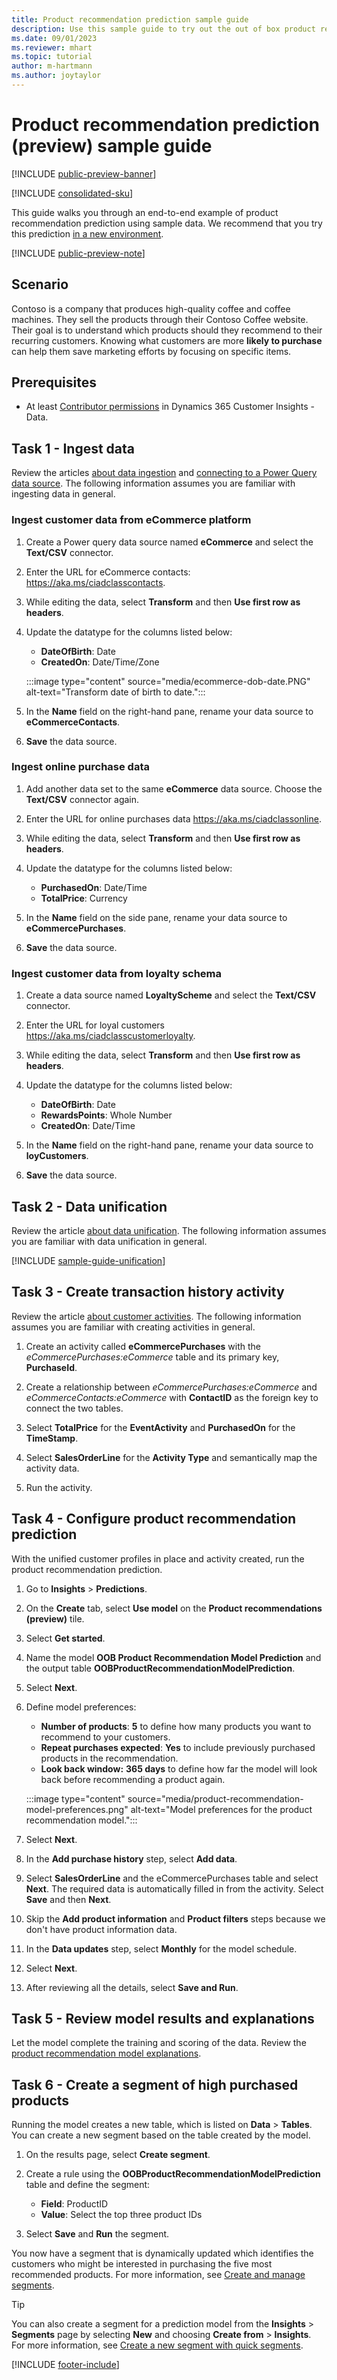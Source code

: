```yaml
---
title: Product recommendation prediction sample guide
description: Use this sample guide to try out the out of box product recommendation prediction model.
ms.date: 09/01/2023
ms.reviewer: mhart
ms.topic: tutorial
author: m-hartmann
ms.author: joytaylor
---
```


# Product recommendation prediction (preview) sample guide

[!INCLUDE [public-preview-banner](includes/public-preview-banner.md)]

[!INCLUDE [consolidated-sku](./includes/consolidated-sku.md)]

This guide walks you through an end-to-end example of product recommendation prediction using sample data. We recommend that you try this prediction [in a new environment](manage-environments.md).

[!INCLUDE [public-preview-note](includes/public-preview-note.md)]

## Scenario

Contoso is a company that produces high-quality coffee and coffee machines. They sell the products through their Contoso Coffee website. Their goal is to understand which products should they recommend to their recurring customers. Knowing what customers are more **likely to purchase** can help them save marketing efforts by focusing on specific items.

## Prerequisites

- At least [Contributor permissions](permissions.md) in Dynamics 365 Customer Insights - Data.

## Task 1 - Ingest data

Review the articles [about data ingestion](data-sources.md) and [connecting to a Power Query data source](connect-power-query.md). The following information assumes you are familiar with ingesting data in general.

### Ingest customer data from eCommerce platform

1. Create a Power query data source named **eCommerce** and select the **Text/CSV** connector.

1. Enter the URL for eCommerce contacts: https://aka.ms/ciadclasscontacts.

1. While editing the data, select **Transform** and then **Use first row as headers**.

1. Update the datatype for the columns listed below:
   - **DateOfBirth**: Date
   - **CreatedOn**: Date/Time/Zone

   :::image type="content" source="media/ecommerce-dob-date.PNG" alt-text="Transform date of birth to date.":::

1. In the **Name** field on the right-hand pane, rename your data source to **eCommerceContacts**.

1. **Save** the data source.

### Ingest online purchase data

1. Add another data set to the same **eCommerce** data source. Choose the **Text/CSV** connector again.

1. Enter the URL for online purchases data https://aka.ms/ciadclassonline.

1. While editing the data, select **Transform** and then **Use first row as headers**.

1. Update the datatype for the columns listed below:
   - **PurchasedOn**: Date/Time
   - **TotalPrice**: Currency

1. In the **Name** field on the side pane, rename your data source to **eCommercePurchases**.

1. **Save** the data source.

### Ingest customer data from loyalty schema

1. Create a data source named **LoyaltyScheme** and select the **Text/CSV** connector.

1. Enter the URL for loyal customers https://aka.ms/ciadclasscustomerloyalty.

1. While editing the data, select **Transform** and then **Use first row as headers**.

1. Update the datatype for the columns listed below:
   - **DateOfBirth**: Date
   - **RewardsPoints**: Whole Number
   - **CreatedOn**: Date/Time

1. In the **Name** field on the right-hand pane, rename your data source to **loyCustomers**.

1. **Save** the data source.

## Task 2 - Data unification

Review the article [about data unification](data-unification.md). The following information assumes you are familiar with data unification in general.

[!INCLUDE [sample-guide-unification](includes/sample-guide-unification.md)]

## Task 3 - Create transaction history activity

Review the article [about customer activities](activities.md). The following information assumes you are familiar with creating activities in general.

1. Create an activity called **eCommercePurchases** with the  *eCommercePurchases:eCommerce* table and its primary key, **PurchaseId**.

1. Create a relationship between *eCommercePurchases:eCommerce* and *eCommerceContacts:eCommerce* with **ContactID** as the foreign key to connect the two tables.

1. Select **TotalPrice** for the **EventActivity** and **PurchasedOn** for the **TimeStamp**.

1. Select **SalesOrderLine** for the **Activity Type** and semantically map the activity data.

1. Run the activity.

## Task 4 - Configure product recommendation prediction

With the unified customer profiles in place and activity created, run the product recommendation prediction.

1. Go to **Insights** > **Predictions**.

1. On the **Create** tab, select **Use model** on the **Product recommendations (preview)** tile.

1. Select **Get started**.

1. Name the model **OOB Product Recommendation Model Prediction** and the output table **OOBProductRecommendationModelPrediction**.

1. Select **Next**.

1. Define model preferences:
   - **Number of products**: **5** to define how many products you want to recommend to your customers.
   - **Repeat purchases expected**: **Yes** to include previously purchased products in the recommendation.
   - **Look back window:** **365 days** to define how far the model will look back before recommending a product again.

   :::image type="content" source="media/product-recommendation-model-preferences.png" alt-text="Model preferences for the product recommendation model.":::

1. Select **Next**.

1. In the **Add purchase history** step, select **Add data**.

1. Select **SalesOrderLine** and the eCommercePurchases table and select **Next**. The required data is automatically filled in from the activity. Select **Save** and then **Next**.

1. Skip the **Add product information** and **Product filters** steps because we don't have product information data.

1. In the **Data updates** step, select **Monthly** for the model schedule.

1. Select **Next**.

1. After reviewing all the details, select **Save and Run**.

## Task 5 - Review model results and explanations

Let the model complete the training and scoring of the data. Review the [product recommendation model explanations](predict-transactional-churn.md#view-prediction-results).

## Task 6 - Create a segment of high purchased products

Running the model creates a new table, which is listed on **Data** > **Tables**. You can create a new segment based on the table created by the model.

1. On the results page, select **Create segment**.

1. Create a rule using the **OOBProductRecommendationModelPrediction** table and define the segment:
   - **Field**: ProductID
   - **Value**: Select the top three product IDs

1. Select **Save** and **Run** the segment.

You now have a segment that is dynamically updated which identifies the customers who might be interested in purchasing the five most recommended products. For more information, see [Create and manage segments](segments.md).

> [!TIP]
> You can also create a segment for a prediction model from the **Insights** > **Segments** page by selecting **New** and choosing **Create from** > **Insights**. For more information, see [Create a new segment with quick segments](segment-quick.md).

[!INCLUDE [footer-include](includes/footer-banner.md)]
